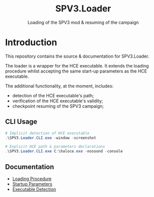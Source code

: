 <html>
    <h1 align="center">
        SPV3.Loader
    </h1>
    <p align="center">
        Loading of the SPV3 mod & resuming of the campaign 
    </p>
</html>

# Introduction

This repository contains the source & documentation for SPV3.Loader.

The loader is a wrapper for the HCE executable. It extends the loading procedure
whilst accepting the same start-up parameters as the HCE executable.

The additional functionality, at the moment, includes:

- detection of the HCE executable's path;
- verification of the HCE executable's validity;
- checkpoint resuming of the SPV3 campaign;

## CLI Usage

```powershell
# Implicit detection of HCE executable
.\SPV3.Loader.CLI.exe -window -screenshot

# Explicit HCE path & parameters declarations
.\SPV3.Loader.CLI.exe C:\haloce.exe -nosound -console
```

## Documentation

- [Loading Procedure](doc/loading.md)
- [Startup Parameters](doc/parameters.md)
- [Executable Detection](doc/detection.md)